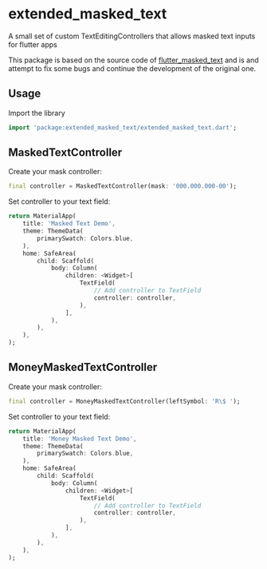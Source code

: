 # extended_masked_text

A small set of custom TextEditingControllers that allows masked text inputs for flutter apps

This package is based on the source code of [flutter_masked_text](https://pub.dev/packages/flutter_masked_text) and is and attempt to fix some bugs and continue the development of the original one.

## Usage

Import the library

```dart
import 'package:extended_masked_text/extended_masked_text.dart';
```

## MaskedTextController

Create your mask controller:

```dart
final controller = MaskedTextController(mask: '000.000.000-00');
```

Set controller to your text field:

```dart
return MaterialApp(
    title: 'Masked Text Demo',
    theme: ThemeData(
        primarySwatch: Colors.blue,
    ),
    home: SafeArea(
        child: Scaffold(
            body: Column(
                children: <Widget>[
                    TextField(
                        // Add controller to TextField
                        controller: controller,
                    ),
                ],
            ),
        ),
    ),
);
```

## MoneyMaskedTextController

Create your mask controller:

```dart
final controller = MoneyMaskedTextController(leftSymbol: 'R\$ ');
```

Set controller to your text field:

```dart
return MaterialApp(
    title: 'Money Masked Text Demo',
    theme: ThemeData(
        primarySwatch: Colors.blue,
    ),
    home: SafeArea(
        child: Scaffold(
            body: Column(
                children: <Widget>[
                    TextField(
                        // Add controller to TextField
                        controller: controller,
                    ),
                ],
            ),
        ),
    ),
);
```